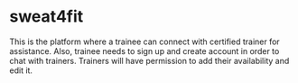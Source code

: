 # sweat4fit
This is the platform where a trainee can connect with certified trainer for assistance. Also, trainee needs to sign up and create account in order to chat with trainers. Trainers will have permission to add their availability and edit it.
